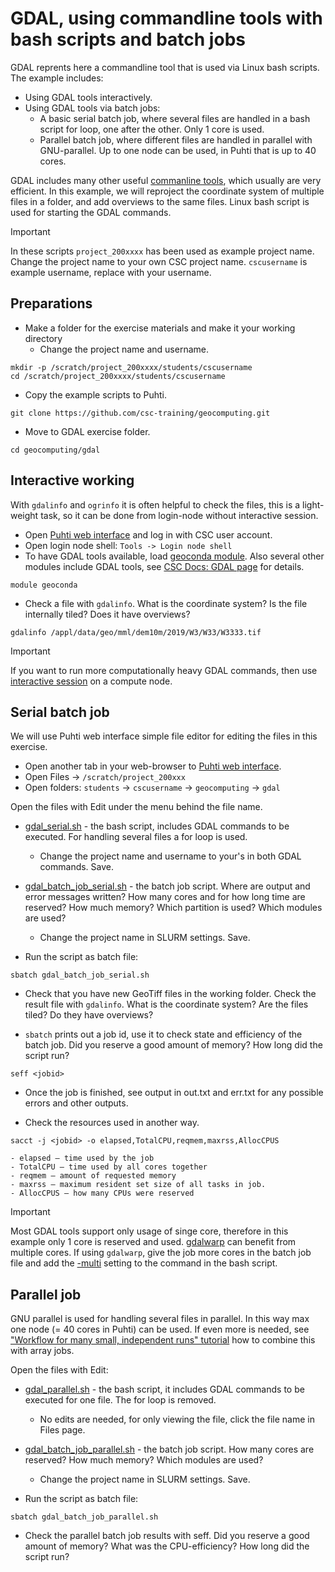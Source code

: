 # GDAL, using commandline tools with bash scripts and batch jobs

GDAL reprents here a commandline tool that is used via Linux bash scripts. The example includes:

* Using GDAL tools interactively.
* Using GDAL tools via batch jobs:
	* A basic serial batch job, where several files are handled in a bash script for loop, one after the other. Only 1 core is used.
	* Parallel batch job, where different files are handled in parallel with GNU-parallel. Up to one node can be used, in Puhti that is up to 40 cores.

GDAL includes many other useful [commanline tools](https://gdal.org/programs/index.html), which usually are very efficient. In this example, we will reproject the coordinate system of multiple files in a folder, and add overviews to the same files. Linux bash script is used for starting the GDAL commands.

> [!IMPORTANT]  
> In these scripts `project_200xxxx` has been used as example project name. Change the project name to your own CSC project name.
> `cscusername` is example username, replace with your username.

## Preparations
* Make a folder for the exercise materials and make it your working directory
	* Change the project name and username.
```
mkdir -p /scratch/project_200xxxx/students/cscusername
cd /scratch/project_200xxxx/students/cscusername
```

* Copy the example scripts to Puhti.
```
git clone https://github.com/csc-training/geocomputing.git
```

* Move to GDAL exercise folder.
```
cd geocomputing/gdal
``` 

## Interactive working 

With `gdalinfo` and `ogrinfo` it is often helpful to check the files, this is a light-weight task, so it can be done from login-node without interactive session.

* Open [Puhti web interface](https://puhti.csc.fi) and log in with CSC user account.
* Open login node shell: `Tools -> Login node shell`
* To have GDAL tools available, load [geoconda module](https://docs.csc.fi/apps/geoconda/). Also several other modules include GDAL tools, see [CSC Docs: GDAL page](https://docs.csc.fi/apps/gdal/) for details.
```
module geoconda
```
* Check a file with `gdalinfo`. What is the coordinate system? Is the file internally tiled? Does it have overviews?
```
gdalinfo /appl/data/geo/mml/dem10m/2019/W3/W33/W3333.tif
```

> [!IMPORTANT]  
> If you want to run more computationally heavy GDAL commands, then use [interactive session](https://docs.csc.fi/computing/running/interactive-usage/) on a compute node.

## Serial batch job

We will use Puhti web interface simple file editor for editing the files in this exercise. 

* Open another tab in your web-browser to [Puhti web interface](https://puhti.csc.fi).
* Open Files -> `/scratch/project_200xxx`
* Open folders: `students` -> `cscusername` -> `geocomputing` -> `gdal`

Open the files with Edit under the menu behind the file name. 
* [gdal_serial.sh](gdal_serial.sh) - the bash script, includes GDAL commands to be executed. For handling several files a for loop is used.
	* Change the project name and username to your's in both GDAL commands. Save.
* [gdal_batch_job_serial.sh](gdal_batch_job_serial.sh) - the batch job script. Where are output and error messages written? How many cores and for how long time are reserved? How much memory? Which partition is used? Which modules are used?
	* Change the project name in SLURM settings. Save.

* Run the script as batch file: 
```
sbatch gdal_batch_job_serial.sh
```
* Check that you have new GeoTiff files in the working folder. Check the result file with `gdalinfo`. What is the coordinate system? Are the files tiled? Do they have overviews?

* `sbatch` prints out a job id, use it to check state and efficiency of the batch job. Did you reserve a good amount of memory? How long did the script run?
```
seff <jobid>
```
* Once the job is finished, see output in out.txt and err.txt for any possible errors and other outputs. 

* Check the resources used in another way. 
```
sacct -j <jobid> -o elapsed,TotalCPU,reqmem,maxrss,AllocCPUS
```

	- elapsed – time used by the job
	- TotalCPU – time used by all cores together
	- reqmem – amount of requested memory
	- maxrss – maximum resident set size of all tasks in job.
	- AllocCPUS – how many CPUs were reserved

> [!IMPORTANT]  
> Most GDAL tools support only usage of singe core, therefore in this example only 1 core is reserved and used. [gdalwarp](https://gdal.org/programs/gdalwarp.html) can benefit from multiple cores. If using `gdalwarp`, give the job more cores in the batch job file and add the [-multi](https://gdal.org/programs/gdalwarp.html#cmdoption-gdalwarp-multi) setting to the command in the bash script.

## Parallel job

GNU parallel is used for handling several files in parallel. In this way max one node (= 40 cores in Puhti) can be used. If even more is needed, see ["Workflow for many small, independent runs" tutorial](https://docs.csc.fi/support/tutorials/many/) how to combine this with array jobs. 

Open the files with Edit:
* [gdal_parallel.sh](gdal_parallel.sh) - the bash script, it includes GDAL commands to be executed for one file. The for loop is removed.
	* No edits are needed, for only viewing the file, click the file name in Files page.
* [gdal_batch_job_parallel.sh](gdal_batch_job_parallel.sh) - the batch job script. How many cores are reserved? How much memory? Which modules are used? 
	* Change the project name in SLURM settings. Save.
   
* Run the script as batch file: 
```
sbatch gdal_batch_job_parallel.sh
```
* Check the parallel batch job results with seff. Did you reserve a good amount of memory? What was the CPU-efficiency? How long did the script run?
